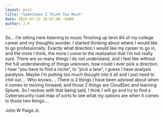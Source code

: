 ```yaml
---
layout: post
title: "Sometimes I Think Too Much"
date: 2025-07-22 10:07:00 -0400
author: J.P.
---
```


So… I’m sitting here listening to music finishing up term #4 of my college career and my thoughts wonder. I started thinking about where I would like to go professionally. Exactly what direction I would like my career to go in, and the more I think, the more I come to the realization that I’m not really sure. There are so many things I do not understand, and I feel like without the full understanding of things unknown, how could I ever pick a direction. I hear “you have to find a niche”, to “pick a lane”, I guess I have analysis paralysis. Maybe I’m putting too much thought into it all and I just need to chill out…. Who knows…. There is 2 things I have been advised about when it comes to moving forward; and those 2 things are CloudSec and learning Splunk. So I reckon with that being said, I think I will go and try to find a Cybersecurity road map of sorts to see what my options are when it comes to those two things….

John W Paige Jr.
